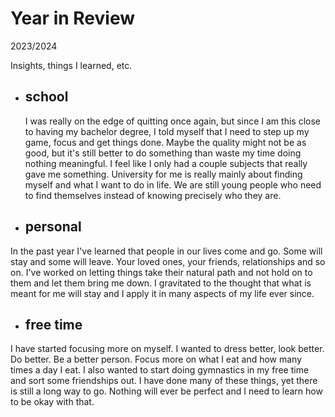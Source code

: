 # Year in Review

2023/2024

Insights, things I learned, etc.

- ## school
  I was really on the edge of quitting once again, but since I am this close to having my bachelor degree, I told myself that I need to step up my game, focus and get things done.
  Maybe the quality might not be as good, but it's still better to do something than waste my time doing nothing meaningful. I feel like I only had a couple subjects that really gave me something. University for me is really mainly about finding myself and what I want to do in life. We are still young people who need to find themselves instead of knowing precisely who they are. 
  
  
- ## personal
In the past year I've learned that people in our lives come and go. Some will stay and some will leave. Your loved ones, your friends, relationships and so on. I've worked on letting things take their natural path and not hold on to them and let them bring me down. I gravitated to the thought that what is meant for me will stay and I apply it in many aspects of my life ever since. 
  
- ## free time
 I have started focusing more on myself. I wanted to dress better, look better. Do better. Be a better person. Focus more on what I eat and how many times a day I eat. I also wanted to start doing gymnastics in my free time and sort some friendships out. I have done many of these things, yet there is still a long way to go. Nothing will ever be perfect and I need to learn how to be okay with that.  

